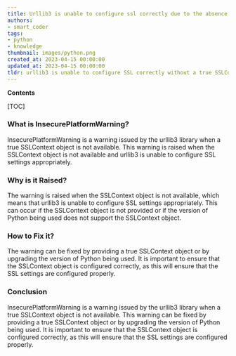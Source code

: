 ```yaml
---
title: Urllib3 is unable to configure ssl correctly due to the absence of an authentic sslcontext object
authors:
- smart_coder
tags:
- python
- knowledge
thumbnail: images/python.png
created_at: 2023-04-15 00:00:00
updated_at: 2023-04-15 00:00:00
tldr: urllib3 is unable to configure SSL correctly without a true SSLContext object.
---
```


**Contents**

[TOC]

### What is InsecurePlatformWarning?
InsecurePlatformWarning is a warning issued by the urllib3 library when a true SSLContext object is not available. This warning is raised when the SSLContext object is not available and urllib3 is unable to configure SSL settings appropriately.

### Why is it Raised?
The warning is raised when the SSLContext object is not available, which means that urllib3 is unable to configure SSL settings appropriately. This can occur if the SSLContext object is not provided or if the version of Python being used does not support the SSLContext object.

### How to Fix it?
The warning can be fixed by providing a true SSLContext object or by upgrading the version of Python being used. It is important to ensure that the SSLContext object is configured correctly, as this will ensure that the SSL settings are configured properly.

### Conclusion
InsecurePlatformWarning is a warning issued by the urllib3 library when a true SSLContext object is not available. This warning can be fixed by providing a true SSLContext object or by upgrading the version of Python being used. It is important to ensure that the SSLContext object is configured correctly, as this will ensure that the SSL settings are configured properly.
